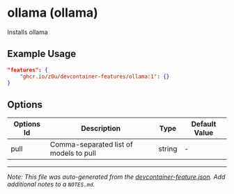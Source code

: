 
# ollama (ollama)

Installs ollama

## Example Usage

```json
"features": {
    "ghcr.io/z0u/devcontainer-features/ollama:1": {}
}
```

## Options

| Options Id | Description | Type | Default Value |
|-----|-----|-----|-----|
| pull | Comma-separated list of models to pull | string | - |



---

_Note: This file was auto-generated from the [devcontainer-feature.json](https://github.com/z0u/devcontainer-features/blob/main/src/ollama/devcontainer-feature.json).  Add additional notes to a `NOTES.md`._
